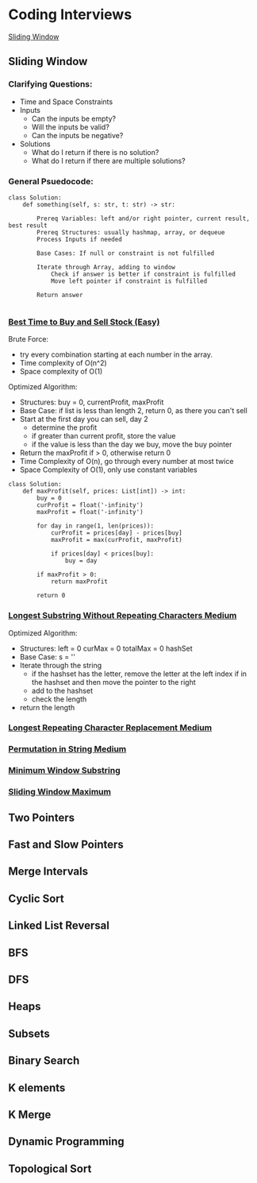 # Coding Interviews
[Sliding Window](https://github.com/AlexOei/CodingInterviews/blob/main/README.md#sliding-window)


## Sliding Window

### Clarifying Questions:
- Time and Space Constraints
- Inputs
  - Can the inputs be empty?
  - Will the inputs be valid?
  - Can the inputs be negative?
- Solutions
  - What do I return if there is no solution?
  - What do I return if there are multiple solutions?

### General Psuedocode:  
```
class Solution:
    def something(self, s: str, t: str) -> str:
    
        Prereq Variables: left and/or right pointer, current result, best result
        Prereq Structures: usually hashmap, array, or dequeue
        Process Inputs if needed

        Base Cases: If null or constraint is not fulfilled
        
        Iterate through Array, adding to window
            Check if answer is better if constraint is fulfilled
            Move left pointer if constraint is fulfilled
            
        Return answer
        
```



### [Best Time to Buy and Sell Stock (Easy)](https://leetcode.com/problems/best-time-to-buy-and-sell-stock/)

Brute Force:
  - try every combination starting at each number in the array.
  - Time complexity of O(n^2)
  - Space complexity of O(1)

Optimized Algorithm: 
- Structures: buy = 0, currentProfit, maxProfit
- Base Case: if list is less than length 2, return 0, as there you can't sell
- Start at the first day you can sell, day 2
  - determine the profit
  - if greater than current profit, store the value
  - if the value is less than the day we buy, move the buy pointer
- Return the maxProfit if > 0, otherwise return 0
- Time Complexity of O(n), go through every number at most twice
- Space Complexity of O(1), only use constant variables

```
class Solution:
    def maxProfit(self, prices: List[int]) -> int:
        buy = 0
        curProfit = float('-infinity')
        maxProfit = float('-infinity')
        
        for day in range(1, len(prices)):
            curProfit = prices[day] - prices[buy]
            maxProfit = max(curProfit, maxProfit)
            
            if prices[day] < prices[buy]:
                buy = day
                
        if maxProfit > 0:
            return maxProfit
            
        return 0

```

### [Longest Substring Without Repeating Characters Medium](https://leetcode.com/problems/longest-substring-without-repeating-characters/)

Optimized Algorithm:
- Structures: left = 0 curMax = 0 totalMax = 0 hashSet
- Base Case: s = ''
- Iterate through the string
  - if the hashset has the letter, remove the letter at the left index if in the hashset and then move the pointer to the right
  - add to the hashset
  - check the length
- return the length

### [Longest Repeating Character Replacement Medium](https://leetcode.com/problems/longest-repeating-character-replacement/)

### [Permutation in String Medium](https://leetcode.com/problems/permutation-in-string/)

### [Minimum Window Substring](https://leetcode.com/problems/minimum-window-substring/)

### [Sliding Window Maximum](https://leetcode.com/problems/sliding-window-maximum/)

## Two Pointers

## Fast and Slow Pointers

## Merge Intervals

## Cyclic Sort

## Linked List Reversal

## BFS

## DFS

## Heaps

## Subsets

## Binary Search

## K elements

## K Merge

## Dynamic Programming

## Topological Sort


